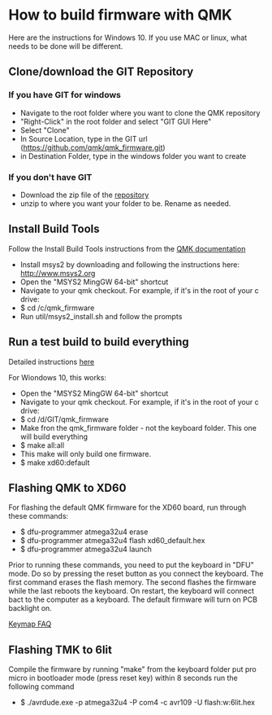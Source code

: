 # How to build firmware with QMK

Here are the instructions for Windows 10. If you use MAC or linux, what needs to be done will be different.

## Clone/download the GIT Repository
### If you have GIT for windows
- Navigate to the root folder where you want to clone the QMK repository
- "Right-Click" in the root folder and select "GIT GUI Here"
- Select "Clone"
- In Source Location, type in the GIT url (https://github.com/qmk/qmk_firmware.git)
- in Destination Folder, type in the windows folder you want to create

### If you don't have GIT
- Download the zip file of the [repository](https://github.com/qmk/qmk_firmware)
- unzip to where you want your folder to be. Rename as needed.

## Install Build Tools
Follow the Install Build Tools instructions from the [QMK documentation](https://docs.qmk.fm/getting_started_build_tools.html)
- Install msys2 by downloading and following the instructions here: http://www.msys2.org
- Open the "MSYS2 MingGW 64-bit" shortcut
- Navigate to your qmk checkout. For example, if it's in the root of your c drive:
- $ cd /c/qmk_firmware
- Run util/msys2_install.sh and follow the prompts

## Run a test build to build everything
Detailed instructions [here](https://docs.qmk.fm/getting_started_make_guide.html)

For Wiondows 10, this works:
- Open the "MSYS2 MingGW 64-bit" shortcut
- Navigate to your qmk checkout. For example, if it's in the root of your c drive:
- $ cd /d/GIT/qmk_firmware
- Make fron the qmk_firmware folder - not the keyboard folder. This one will build everything
- $ make all:all
- This make will only build one firmware.
- $ make xd60:default


## Flashing QMK to XD60
For flashing the default QMK firmware for the XD60 board, run through these commands:

- $ dfu-programmer atmega32u4 erase
- $ dfu-programmer atmega32u4 flash xd60_default.hex
- $ dfu-programmer atmega32u4 launch

Prior to running these commands, you need to put the keyboard in "DFU" mode.  Do so by pressing the reset button as you connect the keyboard.  The first command erases the flash memory. The second flashes the firmware while the last reboots the keyboard. On restart, the keyboard will connect bact to the computer as a keyboard.  The default firmware will turn on PCB backlight on.


[Keymap FAQ](https://docs.qmk.fm/faq_keymap.html)


## Flashing TMK to 6lit

Compile the firmware by running "make" from the keyboard folder
put pro micro in bootloader mode (press reset key)
within 8 seconds run the following command

- $ ./avrdude.exe -p atmega32u4 -P com4  -c avr109 -U flash:w:6lit.hex
